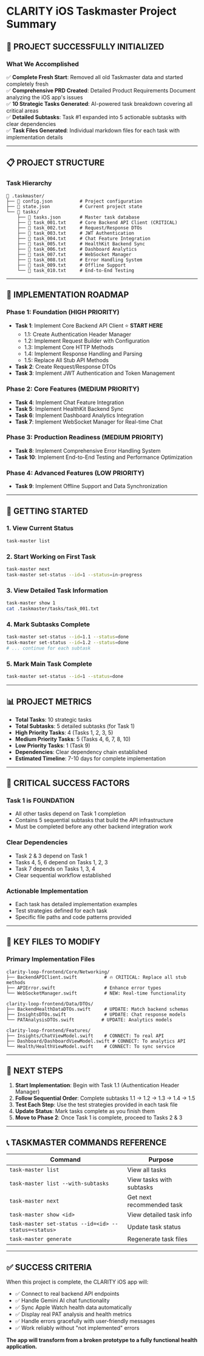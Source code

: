 # CLARITY iOS Taskmaster Project Summary

## 🎉 **PROJECT SUCCESSFULLY INITIALIZED**

### **What We Accomplished**

✅ **Complete Fresh Start**: Removed all old Taskmaster data and started completely fresh  
✅ **Comprehensive PRD Created**: Detailed Product Requirements Document analyzing the iOS app's issues  
✅ **10 Strategic Tasks Generated**: AI-powered task breakdown covering all critical areas  
✅ **Detailed Subtasks**: Task #1 expanded into 5 actionable subtasks with clear dependencies  
✅ **Task Files Generated**: Individual markdown files for each task with implementation details  

---

## 📋 **PROJECT STRUCTURE**

### **Task Hierarchy**
```
📁 .taskmaster/
├── 📄 config.json          # Project configuration
├── 📄 state.json           # Current project state
└── 📁 tasks/
    ├── 📄 tasks.json       # Master task database
    ├── 📄 task_001.txt     # Core Backend API Client (CRITICAL)
    ├── 📄 task_002.txt     # Request/Response DTOs
    ├── 📄 task_003.txt     # JWT Authentication
    ├── 📄 task_004.txt     # Chat Feature Integration
    ├── 📄 task_005.txt     # HealthKit Backend Sync
    ├── 📄 task_006.txt     # Dashboard Analytics
    ├── 📄 task_007.txt     # WebSocket Manager
    ├── 📄 task_008.txt     # Error Handling System
    ├── 📄 task_009.txt     # Offline Support
    └── 📄 task_010.txt     # End-to-End Testing
```

---

## 🎯 **IMPLEMENTATION ROADMAP**

### **Phase 1: Foundation (HIGH PRIORITY)**
- **Task 1**: Implement Core Backend API Client ⭐ **START HERE**
  - 1.1: Create Authentication Header Manager
  - 1.2: Implement Request Builder with Configuration  
  - 1.3: Implement Core HTTP Methods
  - 1.4: Implement Response Handling and Parsing
  - 1.5: Replace All Stub API Methods
- **Task 2**: Create Request/Response DTOs
- **Task 3**: Implement JWT Authentication and Token Management

### **Phase 2: Core Features (MEDIUM PRIORITY)**
- **Task 4**: Implement Chat Feature Integration
- **Task 5**: Implement HealthKit Backend Sync
- **Task 6**: Implement Dashboard Analytics Integration
- **Task 7**: Implement WebSocket Manager for Real-time Chat

### **Phase 3: Production Readiness (MEDIUM PRIORITY)**
- **Task 8**: Implement Comprehensive Error Handling System
- **Task 10**: Implement End-to-End Testing and Performance Optimization

### **Phase 4: Advanced Features (LOW PRIORITY)**
- **Task 9**: Implement Offline Support and Data Synchronization

---

## 🚀 **GETTING STARTED**

### **1. View Current Status**
```bash
task-master list
```

### **2. Start Working on First Task**
```bash
task-master next
task-master set-status --id=1 --status=in-progress
```

### **3. View Detailed Task Information**
```bash
task-master show 1
cat .taskmaster/tasks/task_001.txt
```

### **4. Mark Subtasks Complete**
```bash
task-master set-status --id=1.1 --status=done
task-master set-status --id=1.2 --status=done
# ... continue for each subtask
```

### **5. Mark Main Task Complete**
```bash
task-master set-status --id=1 --status=done
```

---

## 📊 **PROJECT METRICS**

- **Total Tasks**: 10 strategic tasks
- **Total Subtasks**: 5 detailed subtasks (for Task 1)
- **High Priority Tasks**: 4 (Tasks 1, 2, 3, 5)
- **Medium Priority Tasks**: 5 (Tasks 4, 6, 7, 8, 10)
- **Low Priority Tasks**: 1 (Task 9)
- **Dependencies**: Clear dependency chain established
- **Estimated Timeline**: 7-10 days for complete implementation

---

## 🎯 **CRITICAL SUCCESS FACTORS**

### **Task 1 is FOUNDATION**
- All other tasks depend on Task 1 completion
- Contains 5 sequential subtasks that build the API infrastructure
- Must be completed before any other backend integration work

### **Clear Dependencies**
- Task 2 & 3 depend on Task 1
- Tasks 4, 5, 6 depend on Tasks 1, 2, 3
- Task 7 depends on Tasks 1, 3, 4
- Clear sequential workflow established

### **Actionable Implementation**
- Each task has detailed implementation examples
- Test strategies defined for each task
- Specific file paths and code patterns provided

---

## 📁 **KEY FILES TO MODIFY**

### **Primary Implementation Files**
```
clarity-loop-frontend/Core/Networking/
├── BackendAPIClient.swift          # 🔥 CRITICAL: Replace all stub methods
├── APIError.swift                  # Enhance error types
└── WebSocketManager.swift          # NEW: Real-time functionality

clarity-loop-frontend/Data/DTOs/
├── BackendHealthDataDTOs.swift     # UPDATE: Match backend schemas
├── InsightsDTOs.swift              # UPDATE: Chat response models
└── PATAnalysisDTOs.swift          # UPDATE: Analytics models

clarity-loop-frontend/Features/
├── Insights/ChatViewModel.swift    # CONNECT: To real API
├── Dashboard/DashboardViewModel.swift # CONNECT: To analytics API
└── Health/HealthViewModel.swift    # CONNECT: To sync service
```

---

## 🎉 **NEXT STEPS**

1. **Start Implementation**: Begin with Task 1.1 (Authentication Header Manager)
2. **Follow Sequential Order**: Complete subtasks 1.1 → 1.2 → 1.3 → 1.4 → 1.5
3. **Test Each Step**: Use the test strategies provided in each task file
4. **Update Status**: Mark tasks complete as you finish them
5. **Move to Phase 2**: Once Task 1 is complete, proceed to Tasks 2 & 3

---

## 📞 **TASKMASTER COMMANDS REFERENCE**

| Command | Purpose |
|---------|---------|
| `task-master list` | View all tasks |
| `task-master list --with-subtasks` | View tasks with subtasks |
| `task-master next` | Get next recommended task |
| `task-master show <id>` | View detailed task info |
| `task-master set-status --id=<id> --status=<status>` | Update task status |
| `task-master generate` | Regenerate task files |

---

## ✅ **SUCCESS CRITERIA**

When this project is complete, the CLARITY iOS app will:
- ✅ Connect to real backend API endpoints
- ✅ Handle Gemini AI chat functionality
- ✅ Sync Apple Watch health data automatically  
- ✅ Display real PAT analysis and health metrics
- ✅ Handle errors gracefully with user-friendly messages
- ✅ Work reliably without "not implemented" errors

**The app will transform from a broken prototype to a fully functional health application.** 